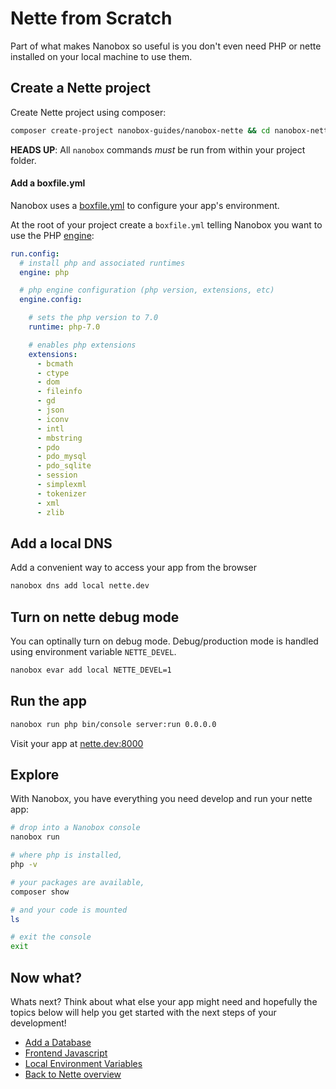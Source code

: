 # Nette from Scratch
Part of what makes Nanobox so useful is you don't even need PHP or nette installed on your local machine to use them.

## Create a Nette project
Create Nette project using composer:

```bash
composer create-project nanobox-guides/nanobox-nette && cd nanobox-nette
```

**HEADS UP**: All `nanobox` commands *must* be run from within your project folder.

#### Add a boxfile.yml
Nanobox uses a <a href="https://docs.nanobox.io/boxfile/" target="\_blank">boxfile.yml</a> to configure your app's environment.

At the root of your project create a `boxfile.yml` telling Nanobox you want to use the PHP <a href="https://docs.nanobox.io/engines/" target="\_blank">engine</a>:

```yaml
run.config:
  # install php and associated runtimes
  engine: php

  # php engine configuration (php version, extensions, etc)
  engine.config:

    # sets the php version to 7.0
    runtime: php-7.0

    # enables php extensions
    extensions:
      - bcmath
      - ctype
      - dom
      - fileinfo
      - gd
      - json
      - iconv
      - intl
      - mbstring
      - pdo
      - pdo_mysql
      - pdo_sqlite
      - session
      - simplexml
      - tokenizer
      - xml
      - zlib
```

## Add a local DNS
Add a convenient way to access your app from the browser

```bash
nanobox dns add local nette.dev
```

## Turn on nette debug mode
You can optinally turn on debug mode. Debug/production mode is handled using environment variable `NETTE_DEVEL`.

```bash
nanobox evar add local NETTE_DEVEL=1
```

## Run the app

```bash
nanobox run php bin/console server:run 0.0.0.0
```

Visit your app at <a href="http://nette.dev:8000" target="\_blank">nette.dev:8000</a>

## Explore
With Nanobox, you have everything you need develop and run your nette app:

```bash
# drop into a Nanobox console
nanobox run

# where php is installed,
php -v

# your packages are available,
composer show

# and your code is mounted
ls

# exit the console
exit
```

## Now what?
Whats next? Think about what else your app might need and hopefully the topics below will help you get started with the next steps of your development!

* [Add a Database](/php/nette/add-a-database)
* [Frontend Javascript](/php/nette/frontend-javascript)
* [Local Environment Variables](/php/nette/local-evars)
* [Back to Nette overview](/php/nette)
